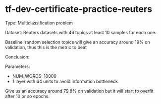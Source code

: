 # tf-dev-certificate-practice-reuters

Type: Multiclassification problem

Dataset: Reuters datasets with 46 topics at least 10 samples for each one.

Baseline: random selection topics will give an accuracy around 19% on validation, thus this is the metric to beat

Conclusion:
 
Parameters:
- NUM_WORDS: 10000
- 1 layer with 64 units to avoid information bottleneck

Give us an accuracy around 79.8% on validation but it will start to overfit after 10 or so epochs.
